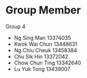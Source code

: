 # Group Member
Group 4
- Ng Sing Man 13374035
- Kwok Wai Chun 13448631 
- Ng Chiu Cheuk 13458384
- Chu Sik Hin 13372042
- Chow Chun Ting 13342640
- Lu Yuk Tong 13439007
